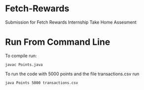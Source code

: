 # Fetch-Rewards
Submission for Fetch Rewards Internship Take Home Assesment
# Run From Command Line
To compile run:
```
javac Points.java
```

To run the code with 5000 points and the file transactions.csv run
```
java Points 5000 transactions.csv
```
